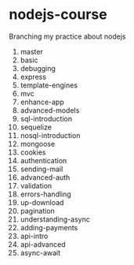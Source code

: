 # nodejs-course

Branching my practice about nodejs

1. master
1. basic
1. debugging
1. express
1. template-engines
1. mvc
1. enhance-app
1. advanced-models
1. sql-introduction
1. sequelize
1. nosql-introduction
1. mongoose
1. cookies
1. authentication
1. sending-mail
1. advanced-auth
1. validation
1. errors-handling
1. up-download
1. pagination
1. understanding-async
1. adding-payments
1. api-intro
1. api-advanced
1. async-await
